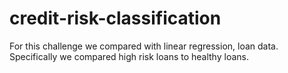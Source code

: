 # credit-risk-classification

For this challenge we compared with linear regression, loan data. Specifically we compared high risk loans to healthy loans.
